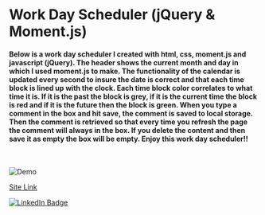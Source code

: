 # Work Day Scheduler (jQuery & Moment.js)

#### Below is a work day scheduler I created with html, css, moment.js and javascript (jQuery). The header shows the current month and day in which I used moment.js to make. The functionality of the calendar is updated every second to insure the date is correct and that each time block is lined up with the clock. Each time block color correlates to what time it is. If it is the past the block is grey, if it is the current time the block is red and if it is the future then the block is green. When you type a comment in the box and hit save, the comment is saved to local storage. Then the comment is retrieved so that every time you refresh the page the comment will always in the box. If you delete the content and then save it as empty the box will be empty. Enjoy this work day scheduler!!

<br>

![Demo](Images/demo.gif)

[Site Link](https://cliffordmorin.github.io/Work-Day-Scheduler/)

[![LinkedIn Badge](https://img.shields.io/badge/LinkedIn-Profile-informational?style=flat&logo=linkedin&logoColor=white&color=0D76A8)](https://www.linkedin.com/in/morin-clifford-129888a9/)